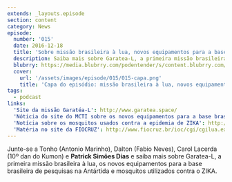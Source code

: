 ```yaml
---
extends: _layouts.episode
section: content
category: News
episode:
  number: '015'
  date: 2016-12-18
  title: 'Sobre missão brasileira à lua, novos equipamentos para a base de pesquisa na antártida e mosquitos contra ZIKA'
  description: Saiba mais sobre Garatea-L, a primeira missão brasileira à lua, os novos equipamentos para a base brasileira de pesquisas na Antártida e mosquitos utilizados contra o ZIKA.
  blubrry: https://media.blubrry.com/podentender/s/content.blubrry.com/podentender/PODEntender_015_NEWS_.mp3
  cover:
    url: '/assets/images/episode/015/015-capa.png'
    title: 'Capa do episódio: missão brasileira à lua, novos equipamentos para a base da antártida e mosquitos contra Zika'
tags:
  - podcast
links:
  'Site da missão Garatéa-L': http://www.garatea.space/
  'Nóticia do site do MCTI sobre os novos equipamentos para a base brasileira na Antártida': http://www.mcti.gov.br/pagina-noticia/-/asset_publisher/IqV53KMvD5rY/content/primeiros-equipamentos-da-nova-base-de-pesquisas-na-antartica-chegam-em-dezembro?p_p_auth=sf9xYWZY&_101_INSTANCE_IqV53KMvD5rY_redirect=%2Finicio
  'Notícia sobre os mosquitos usados contra a epidemia de ZIKA': http://www.cctv-america.com/2016/11/09/scientist-release-zika-resistant-mosquitoes-in-brazil%20http://www.fiocruz.br/ioc/cgi/cgilua.exe/sys/start.htm?infoid=1591&sid=32
  'Matéria no site da FIOCRUZ': http://www.fiocruz.br/ioc/cgi/cgilua.exe/sys/start.htm?infoid=1591&sid=32
---
```

Junte-se a Tonho (Antonio Marinho), Dalton (Fabio Neves), Carol Lacerda (10º dan do Kumon) e
**Patrick Simões Dias** e saiba mais sobre Garatea-L, a primeira missão brasileira à lua,
os novos equipamentos para a base brasileira de pesquisas na Antártida e mosquitos utilizados contra o ZIKA.
